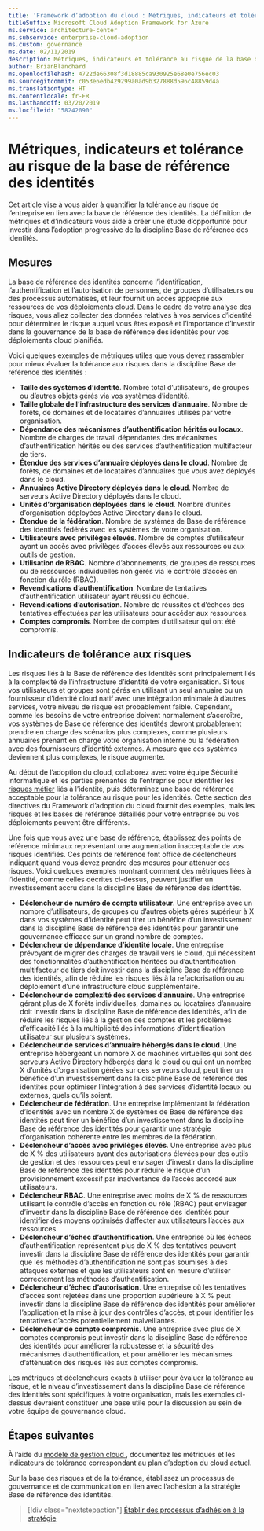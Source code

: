 ```yaml
---
title: 'Framework d’adoption du cloud : Métriques, indicateurs et tolérance au risque de la base de référence des identités'
titleSuffix: Microsoft Cloud Adoption Framework for Azure
ms.service: architecture-center
ms.subservice: enterprise-cloud-adoption
ms.custom: governance
ms.date: 02/11/2019
description: Métriques, indicateurs et tolérance au risque de la base de référence des identités
author: BrianBlanchard
ms.openlocfilehash: 4722de66308f3d18885ca930925e68e0e756ec03
ms.sourcegitcommit: c053e6edb429299a0ad9b327888d596c48859d4a
ms.translationtype: HT
ms.contentlocale: fr-FR
ms.lasthandoff: 03/20/2019
ms.locfileid: "58242090"
---
```

# <a name="identity-baseline-metrics-indicators-and-risk-tolerance"></a>Métriques, indicateurs et tolérance au risque de la base de référence des identités

Cet article vise à vous aider à quantifier la tolérance au risque de l’entreprise en lien avec la base de référence des identités. La définition de métriques et d’indicateurs vous aide à créer une étude d’opportunité pour investir dans l’adoption progressive de la discipline Base de référence des identités.

## <a name="metrics"></a>Mesures

La base de référence des identités concerne l’identification, l’authentification et l’autorisation de personnes, de groupes d’utilisateurs ou des processus automatisés, et leur fournit un accès approprié aux ressources de vos déploiements cloud. Dans le cadre de votre analyse des risques, vous allez collecter des données relatives à vos services d’identité pour déterminer le risque auquel vous êtes exposé et l’importance d’investir dans la gouvernance de la base de référence des identités pour vos déploiements cloud planifiés.

Voici quelques exemples de métriques utiles que vous devez rassembler pour mieux évaluer la tolérance aux risques dans la discipline Base de référence des identités :

- **Taille des systèmes d’identité**. Nombre total d’utilisateurs, de groupes ou d’autres objets gérés via vos systèmes d’identité.
- **Taille globale de l’infrastructure des services d’annuaire**. Nombre de forêts, de domaines et de locataires d’annuaires utilisés par votre organisation.
- **Dépendance des mécanismes d’authentification hérités ou locaux**. Nombre de charges de travail dépendantes des mécanismes d’authentification hérités ou des services d’authentification multifacteur de tiers.
- **Étendue des services d’annuaire déployés dans le cloud**. Nombre de forêts, de domaines et de locataires d’annuaires que vous avez déployés dans le cloud.
- **Annuaires Active Directory déployés dans le cloud**. Nombre de serveurs Active Directory déployés dans le cloud.
- **Unités d’organisation déployées dans le cloud**. Nombre d’unités d’organisation déployées Active Directory dans le cloud.
- **Étendue de la fédération**. Nombre de systèmes de Base de référence des identités fédérés avec les systèmes de votre organisation.  
- **Utilisateurs avec privilèges élevés**. Nombre de comptes d’utilisateur ayant un accès avec privilèges d’accès élevés aux ressources ou aux outils de gestion.
- **Utilisation de RBAC**. Nombre d’abonnements, de groupes de ressources ou de ressources individuelles non gérés via le contrôle d’accès en fonction du rôle (RBAC).
- **Revendications d’authentification**. Nombre de tentatives d’authentification utilisateur ayant réussi ou échoué.
- **Revendications d’autorisation**. Nombre de réussites et d’échecs des tentatives effectuées par les utilisateurs pour accéder aux ressources.
- **Comptes compromis**. Nombre de comptes d’utilisateur qui ont été compromis.

## <a name="risk-tolerance-indicators"></a>Indicateurs de tolérance aux risques

Les risques liés à la Base de référence des identités sont principalement liés à la complexité de l’infrastructure d’identité de votre organisation. Si tous vos utilisateurs et groupes sont gérés en utilisant un seul annuaire ou un fournisseur d’identité cloud natif avec une intégration minimale à d’autres services, votre niveau de risque est probablement faible. Cependant, comme les besoins de votre entreprise doivent normalement s’accroître, vos systèmes de Base de référence des identités devront probablement prendre en charge des scénarios plus complexes, comme plusieurs annuaires prenant en charge votre organisation interne ou la fédération avec des fournisseurs d’identité externes. À mesure que ces systèmes deviennent plus complexes, le risque augmente.

Au début de l’adoption du cloud, collaborez avec votre équipe Sécurité informatique et les parties prenantes de l’entreprise pour identifier les [risques métier](business-risks.md) liés à l’identité, puis déterminez une base de référence acceptable pour la tolérance au risque pour les identités. Cette section des directives du Framework d’adoption du cloud fournit des exemples, mais les risques et les bases de référence détaillés pour votre entreprise ou vos déploiements peuvent être différents.

Une fois que vous avez une base de référence, établissez des points de référence minimaux représentant une augmentation inacceptable de vos risques identifiés. Ces points de référence font office de déclencheurs indiquant quand vous devez prendre des mesures pour atténuer ces risques. Voici quelques exemples montrant comment des métriques liées à l’identité, comme celles décrites ci-dessus, peuvent justifier un investissement accru dans la discipline Base de référence des identités.

- **Déclencheur de numéro de compte utilisateur**. Une entreprise avec un nombre d’utilisateurs, de groupes ou d’autres objets gérés supérieur à X dans vos systèmes d’identité peut tirer un bénéfice d’un investissement dans la discipline Base de référence des identités pour garantir une gouvernance efficace sur un grand nombre de comptes.
- **Déclencheur de dépendance d’identité locale**. Une entreprise prévoyant de migrer des charges de travail vers le cloud, qui nécessitent des fonctionnalités d’authentification héritées ou d’authentification multifacteur de tiers doit investir dans la discipline Base de référence des identités, afin de réduire les risques liés à la refactorisation ou au déploiement d’une infrastructure cloud supplémentaire.
- **Déclencheur de complexité des services d’annuaire**. Une entreprise gérant plus de X forêts individuelles, domaines ou locataires d’annuaire doit investir dans la discipline Base de référence des identités, afin de réduire les risques liés à la gestion des comptes et les problèmes d’efficacité liés à la multiplicité des informations d’identification utilisateur sur plusieurs systèmes.
- **Déclencheur de services d’annuaire hébergés dans le cloud**. Une entreprise hébergeant un nombre X de machines virtuelles qui sont des serveurs Active Directory hébergés dans le cloud ou qui ont un nombre X d’unités d’organisation gérées sur ces serveurs cloud, peut tirer un bénéfice d’un investissement dans la discipline Base de référence des identités pour optimiser l’intégration à des services d’identité locaux ou externes, quels qu’ils soient.
- **Déclencheur de fédération**. Une entreprise implémentant la fédération d’identités avec un nombre X de systèmes de Base de référence des identités peut tirer un bénéfice d’un investissement dans la discipline Base de référence des identités pour garantir une stratégie d’organisation cohérente entre les membres de la fédération.
- **Déclencheur d’accès avec privilèges élevés**. Une entreprise avec plus de X % des utilisateurs ayant des autorisations élevées pour des outils de gestion et des ressources peut envisager d’investir dans la discipline Base de référence des identités pour réduire le risque d’un provisionnement excessif par inadvertance de l’accès accordé aux utilisateurs.
- **Déclencheur RBAC**. Une entreprise avec moins de X % de ressources utilisant le contrôle d’accès en fonction du rôle (RBAC) peut envisager d’investir dans la discipline Base de référence des identités pour identifier des moyens optimisés d’affecter aux utilisateurs l’accès aux ressources.
- **Déclencheur d’échec d’authentification**. Une entreprise où les échecs d’authentification représentent plus de X % des tentatives peuvent investir dans la discipline Base de référence des identités pour garantir que les méthodes d’authentification ne sont pas soumises à des attaques externes et que les utilisateurs sont en mesure d’utiliser correctement les méthodes d’authentification.
- **Déclencheur d’échec d’autorisation**. Une entreprise où les tentatives d’accès sont rejetées dans une proportion supérieure à X % peut investir dans la discipline Base de référence des identités pour améliorer l’application et la mise à jour des contrôles d’accès, et pour identifier les tentatives d’accès potentiellement malveillantes.
- **Déclencheur de compte compromis**. Une entreprise avec plus de X comptes compromis peut investir dans la discipline Base de référence des identités pour améliorer la robustesse et la sécurité des mécanismes d’authentification, et pour améliorer les mécanismes d’atténuation des risques liés aux comptes compromis.

Les métriques et déclencheurs exacts à utiliser pour évaluer la tolérance au risque, et le niveau d’investissement dans la discipline Base de référence des identités sont spécifiques à votre organisation, mais les exemples ci-dessus devraient constituer une base utile pour la discussion au sein de votre équipe de gouvernance cloud.

## <a name="next-steps"></a>Étapes suivantes

À l’aide du [modèle de gestion cloud ](./template.md), documentez les métriques et les indicateurs de tolérance correspondant au plan d’adoption du cloud actuel.

Sur la base des risques et de la tolérance, établissez un processus de gouvernance et de communication en lien avec l’adhésion à la stratégie Base de référence des identités.

> [!div class="nextstepaction"]
> [Établir des processus d’adhésion à la stratégie](compliance-processes.md)
